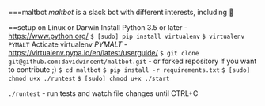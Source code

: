 ===maltbot
_maltbot_ is a slack bot with different interests, including :beer:


==setup on Linux or Darwin
Install Python 3.5 or later - https://www.python.org/
`$ [sudo] pip install virtualenv`
`$ virtualenv PYMALT`
Acticate virtualenv _PYMALT_ - https://virtualenv.pypa.io/en/latest/userguide/ 
`$ git clone git@github.com:davidwincent/maltbot.git` - or forked repository if
you want to contribute ;)
`$ cd maltbot`
`$ pip install -r requirements.txt`
`$ [sudo] chmod u+x ./runtest`
`$ [sudo] chmod u+x ./start`

`./runtest` - run tests and watch file changes until CTRL+C

